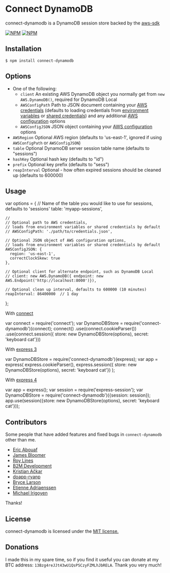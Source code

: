 # Connect DynamoDB

connect-dynamodb is a DynamoDB session store backed by the [aws-sdk](https://github.com/aws/aws-sdk-js)

[![NPM](https://nodei.co/npm/connect-dynamodb.png)](https://nodei.co/npm/connect-dynamodb/)
[![NPM](https://nodei.co/npm-dl/connect-dynamodb.png)](https://nodei.co/npm-dl/connect-dynamodb/)

## Installation

    $ npm install connect-dynamodb

## Options

  - One of the following:
    - `client` An existing AWS DynamoDB object you normally get from `new AWS.DynamoDB()`, required for DynamoDB Local
    - `AWSConfigPath` Path to JSON document containing your [AWS credentials](http://docs.aws.amazon.com/AWSJavaScriptSDK/guide/node-configuring.html#Credentials_from_Disk) (defaults to loading credentials from [environment variables](http://docs.aws.amazon.com/AWSJavaScriptSDK/guide/node-configuring.html#Credentials_from_Environment_Variables) or [shared credentials](http://docs.aws.amazon.com/sdk-for-javascript/v2/developer-guide/loading-node-credentials-shared.html)) and any additional [AWS configuration](http://docs.aws.amazon.com/AWSJavaScriptSDK/latest/AWS/Config.html) options
    - `AWSConfigJSON` JSON object containing your [AWS configuration](http://docs.aws.amazon.com/AWSJavaScriptSDK/latest/AWS/Config.html) options
  - `AWSRegion` Optional AWS region (defaults to 'us-east-1', ignored if using `AWSConfigPath` or `AWSConfigJSON`)
  - `table` Optional DynamoDB server session table name (defaults to "sessions")
  - `hashKey` Optional hash key (defaults to "id")
  - `prefix` Optional key prefix (defaults to "sess")
  - `reapInterval` Optional - how often expired sessions should be cleaned up (defaults to 600000)

## Usage

  var options = {
    // Name of the table you would like to use for sessions, defaults to 'sessions'
    table: 'myapp-sessions',

    //
    // Optional path to AWS credentials,
    // loads from environment variables or shared credentials by default
    // AWSConfigPath: './path/to/credentials.json',

    // Optional JSON object of AWS configuration options,
    // loads from environment variables or shared credentials by default
    AWSConfigJSON: {
      region: 'us-east-1',
      correctClockSkew: true
    },

    // Optional client for alternate endpoint, such as DynamoDB Local
    // client: new AWS.DynamoDB({ endpoint: new AWS.Endpoint('http://localhost:8000')}),

    // Optional clean up interval, defaults to 600000 (10 minutes)
    reapInterval: 86400000  // 1 day
  };

With [connect](https://github.com/senchalabs/connect)

  var connect = require('connect');
  var DynamoDBStore = require('connect-dynamodb')(connect);
  connect()
    .use(connect.cookieParser())
    .use(connect.session({ store: new DynamoDBStore(options), secret: 'keyboard cat'}))

With [express 3](http://expressjs.com/en/3x/api.html)

   var DynamoDBStore = require('connect-dynamodb')(express);
   var app = express(
    express.cookieParser(),
    express.session({ store: new DynamoDBStore(options), secret: 'keyboard cat'})
  );

With [express 4](http://expressjs.com/)

   var app = express();
   var session = require('express-session');
   var DynamoDBStore = require('connect-dynamodb')({session: session});
   app.use(session({store: new DynamoDBStore(options), secret: 'keyboard cat'}));

## Contributors

Some people that have added features and fixed bugs in `connect-dynamodb` other than me.

* [Eric Abouaf](https://github.com/neyric)
* [James Bloomer](https://github.com/jamesbloomer)
* [Roy Lines](https://github.com/roylines)
* [B2M Development](https://github.com/b2mdevelopment)
* [Kristian Ačkar](https://github.com/kristian-ackar)
* [doapp-ryanp](https://github.com/doapp-ryanp)
* [Bryce Larson](https://github.com/bryce-larson)
* [Etienne Adriaenssen](https://github.com/etiennea)
* [Michael Irigoyen](https://github.com/goyney)

Thanks!

## License

connect-dynamodb is licensed under the [MIT license.](https://github.com/ca98am79/connect-dynamodb/blob/master/LICENSE.txt)

## Donations

I made this in my spare time, so if you find it useful you can donate at my BTC address: `13Bzg4reJJt43wU1QsPSCzyFZMLhJbRELA`. Thank you very much!

